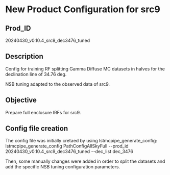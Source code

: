 # New Product Configuration for src9

## Prod_ID

20240430_v0.10.4_src9_dec3476_tuned

##  Description

Config for training RF splitting Gamma Diffuse MC datasets in halves for the declination line of 34.76 deg. 

NSB tuning adapted to the observed data of src9.

## Objective

Prepare full enclosure IRFs for src9.

## Config file creation

The config file was initially cretaed by using lstmcpipe_generate_config:
    lstmcpipe_generate_config PathConfigAllSkyFull --prod_id 20240430_v0.10.4_src9_dec3476_tuned --dec_list dec_3476

Then, some manually changes were added in order to split the datasets and add the specific NSB tuning configuration parameters.
